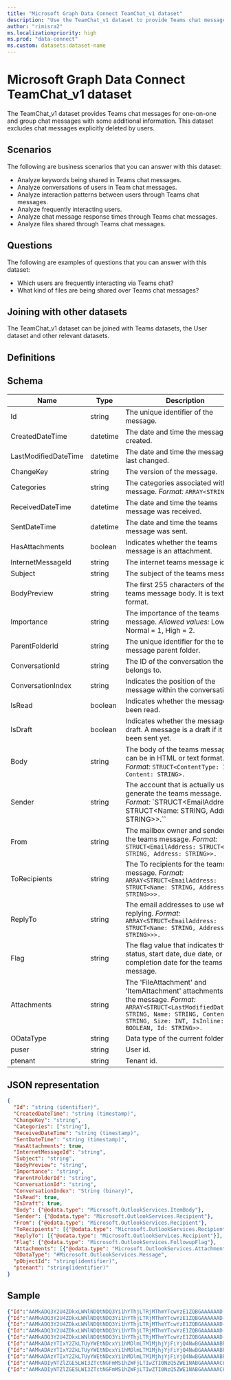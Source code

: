 ```yaml
---
title: "Microsoft Graph Data Connect TeamChat_v1 dataset"
description: "Use the TeamChat_v1 dataset to provide Teams chat messages for one-on-one and group chat messages."
author: "rimisra2"
ms.localizationpriority: high
ms.prod: "data-connect"
ms.custom: datasets:dataset-name
---
```


# Microsoft Graph Data Connect TeamChat_v1 dataset

The TeamChat_v1 dataset provides Teams chat messages for one-on-one and group chat messages with some additional information. This dataset excludes chat messages explicitly deleted by users.

## Scenarios

The following are business scenarios that you can answer with this dataset:

- Analyze keywords being shared in Teams chat messages.
- Analyze conversations of users in Team chat messages.
- Analyze interaction patterns between users through Teams chat messages.
- Analyze frequently interacting users.
- Analyze chat message response times through Teams chat messages.
- Analyze files shared through Teams chat messages.

## Questions

The following are examples of questions that you can answer with this dataset:

- Which users are frequently interacting via Teams chat?
- What kind of files are being shared over Teams chat messages?

## Joining with other datasets

The TeamChat_v1 dataset can be joined with Teams datasets, the User dataset and other relevant datasets.

## Definitions


## Schema


| Name  | Type  |  Description  |  FilterOptions  |  FilterType  |
| ----------- | ----------- | ----------- | ----------- | ----------- |
| Id |  string |  The unique identifier of the message. | No |  None | 
| CreatedDateTime |  datetime |  The date and time the message was created. |  Yes | Date | 
| LastModifiedDateTime |  datetime |  The date and time the message was last changed. |  Yes | Date | 
| ChangeKey |  string  | The version of the message. |  No |  None | 
| Categories |  string |  The categories associated with the message. *Format:* `ARRAY<STRING>.` |  No |  None | 
| ReceivedDateTime |  datetime |  The date and time the teams message was received. |  Yes |  Date |
| SentDateTime |  datetime |  The date and time the teams message was sent. |  Yes |  Date | 
| HasAttachments |  boolean |  Indicates whether the teams message is an attachment. |  No |  None | 
| InternetMessageId |  string |  The internet teams message id. |  No |  None | 
| Subject |  string |  The subject of the teams message. |  No |  None | 
| BodyPreview |  string |  The first 255 characters of the teams message body. It is text format. |  No |  None | 
| Importance |  string | The importance of the teams message. *Allowed values:* Low = 0, Normal = 1, High = 2. |  No |  None | 
| ParentFolderId |  string |  The unique identifier for the teams message parent folder. | No |  None | 
| ConversationId |  string |  The ID of the conversation the email belongs to. | No |  None | 
| ConversationIndex |  string | Indicates the position of the message within the conversation. |  No | None | 
| IsRead |  boolean |  Indicates whether the message has been read. |  No | None | 
| IsDraft | boolean |  Indicates whether the message is a draft. A message is a draft if it hasn’t been sent yet. | No | None |
| Body | string |  The body of the teams message. It can be in HTML or text format. *Format:* `STRUCT<ContentType: INT32, Content: STRING>.` | No |  None |
| Sender | string |  The account that is actually used to generate the teams message. *Format:* `STRUCT<EmailAddress: STRUCT<Name: STRING, Address: STRING>>.`` | No | None |
| From | string |  The mailbox owner and sender of the teams message. *Format:* `STRUCT<EmailAddress: STRUCT<Name: STRING, Address: STRING>>.` | No |  None |
| ToRecipients | string  | The To recipients for the teams message. *Format:* `ARRAY<STRUCT<EmailAddress: STRUCT<Name: STRING, Address: STRING>>>.` | No |  None |
| ReplyTo | string | The email addresses to use when replying. *Format:* `ARRAY<STRUCT<EmailAddress: STRUCT<Name: STRING, Address: STRING>>>.` | No |  None |
| Flag | string | The flag value that indicates the status, start date, due date, or completion date for the teams message. | No | None |
| Attachments | string | The 'FileAttachment' and 'ItemAttachment' attachments for the message. *Format:* `ARRAY<STRUCT<LastModifiedDateTime: STRING, Name: STRING, ContentType: STRING, Size: INT, IsInline: BOOLEAN, Id: STRING>>.`  | No | None |
| ODataType  | string | Data type of the current folder. | No | None |
| puser | string |  User id. | No |  None |
| ptenant | string |   Tenant id. | No  |  None |

## JSON representation

```json
{
  "Id": "string (identifier)",
  "CreatedDateTime": "string (timestamp)",
  "ChangeKey": "string",
  "Categories": ["string"],
  "ReceivedDateTime": "string (timestamp)",
  "SentDateTime": "string (timestamp)",
  "HasAttachments": true,
  "InternetMessageId": "string",
  "Subject": "string",
  "BodyPreview": "string",
  "Importance": "string",
  "ParentFolderId": "string",
  "ConversationId": "string",
  "ConversationIndex": "String (binary)",
  "IsRead": true,
  "IsDraft": true,
  "Body": {"@odata.type": "Microsoft.OutlookServices.ItemBody"},  
  "Sender": {"@odata.type": "Microsoft.OutlookServices.Recipient"},
  "From": {"@odata.type": "Microsoft.OutlookServices.Recipient"},
  "ToRecipients": [{"@odata.type": "Microsoft.OutlookServices.Recipient"}],
  "ReplyTo": [{"@odata.type": "Microsoft.OutlookServices.Recipient"}],
  "Flag": {"@odata.type": "Microsoft.OutlookServices.FollowupFlag"},
  "Attachments": [{"@odata.type": "Microsoft.OutlookServices.Attachment"}],
  "ODataType": "#Microsoft.OutlookServices.Message",
  "pObjectId": "string(identifier)",
  "ptenant": "string(identifier)"
}   
```

## Sample 


```json
{"Id":"AAMkADQ3Y2U4ZDkxLWNlNDQtNDQ3Yi1hYThjLTRjMThmYTcwYzE1ZQBGAAAAAAD-UfkfMt6YQJu0uJ3YDpmhBwBZ8R1Q_NixQ4JomsSKP1URAAAAAAFBAABZ8R1Q_NixQ4JomsSKP1URAAAAAYikAAA=","CreatedDateTime":"2021-05-05T18:38:45Z","LastModifiedDateTime":"2021-05-05T18:38:46Z","ChangeKey":"CQAAABYAAABZ8R1Q+NixQ4JomsSKP1URAAAAACcN","Categories": "[\"Orange Category\", \"Green Category\", \"Blue Category\"]","ReceivedDateTime":"2021-05-05T18:38:44Z","SentDateTime":"2021-05-05T18:38:44Z","HasAttachments":false,"InternetMessageId":"1620239924329","Subject":"RE: Meeting","BodyPreview":"Hi Megan. Were you able to finalize our team offsite agenda?","Importance":"Normal","ParentFolderId":"AAMkADQ3Y2U4ZDkxLWNlNDQtNDQ3Yi1hYThjLTRjMThmYTcwYzE1ZQAuAAAAAAD-UfkfMt6YQJu0uJ3YDpmhAQBZ8R1Q_NixQ4JomsSKP1URAAAAAAFBAAA=","ConversationId":"AAQkADQ3Y2U4ZDkxLWNlNDQtNDQ3Yi1hYThjLTRjMThmYTcwYzE1ZQAQAGJWUSDmsfcg_x9jLboVltc=","ConversationIndex":"AQHXQd3gYlZRIOax9yD7H2MtuhWW1w==","IsRead":true,"IsDraft":false,"Body":{"ContentType":"Microsoft.OutlookServices.BodyType'HTML'","Content":"<html><head>\r\n<meta http-equiv=\"Content-Type\" content=\"text/html; charset=utf-8\"><meta content=\"text/html; charset=us-ascii\"></head><body>Hi Megan. Were you able to finalize our team offsite agenda? </body></html>"},"Sender":{"EmailAddress":{"Name":"Patti Fernandez","Address":"PattiF@M365x413676.OnMicrosoft.com"}},"From":{"EmailAddress":{"Name":"Patti Fernandez","Address":"PattiF@M365x413676.OnMicrosoft.com"}},"ToRecipients":[{"EmailAddress":{"Name":"Megan Bowen","Address":"MeganB@M365x413676.OnMicrosoft.com"}}],"ReplyTo":"[{ \"EmailAddress\": { \"Name\": \"John Doe\", \"Address\": \"johnd@contoso.com\" } }]","Flag":{"FlagStatus":"Microsoft.OutlookServices.FollowupFlagStatus'NotFlagged'"},"Attachments":[],"ODataType":"#Microsoft.OutlookServices.Message","puser":"0a863fbf-47f5-4e3f-9b0b-0bfaec763723","ptenant":"82100b66-ace5-4bd1-a137-f11432b93451" }
{"Id":"AAMkADQ3Y2U4ZDkxLWNlNDQtNDQ3Yi1hYThjLTRjMThmYTcwYzE1ZQBGAAAAAAD-UfkfMt6YQJu0uJ3YDpmhBwBZ8R1Q_NixQ4JomsSKP1URAAAAAAFBAABZ8R1Q_NixQ4JomsSKP1URAAAAAYilAAA=","CreatedDateTime":"2021-05-05T18:38:45Z","LastModifiedDateTime":"2021-05-05T18:38:46Z","ChangeKey":"CQAAABYAAABZ8R1Q+NixQ4JomsSKP1URAAAAACcL","Categories":[],"ReceivedDateTime":"2021-05-05T18:38:44Z","SentDateTime":"2021-05-05T18:38:44Z","HasAttachments":false,"InternetMessageId":"1620239924666","Subject":"","BodyPreview":"Hi Patti. It's about done.","Importance":"Normal","ParentFolderId":"AAMkADQ3Y2U4ZDkxLWNlNDQtNDQ3Yi1hYThjLTRjMThmYTcwYzE1ZQAuAAAAAAD-UfkfMt6YQJu0uJ3YDpmhAQBZ8R1Q_NixQ4JomsSKP1URAAAAAAFBAAA=","ConversationId":"AAQkADQ3Y2U4ZDkxLWNlNDQtNDQ3Yi1hYThjLTRjMThmYTcwYzE1ZQAQAMRD8QI2TRoGMaHlTEfVu6A=","ConversationIndex":"AQHXQd3gxEPxAjZNGgYxoeVMR9W7oA==","IsRead":true,"IsDraft":false,"Body":{"ContentType":"Microsoft.OutlookServices.BodyType'HTML'","Content":"<html><head>\r\n<meta http-equiv=\"Content-Type\" content=\"text/html; charset=utf-8\"><meta content=\"text/html; charset=us-ascii\"></head><body>Hi Patti. It's about done. </body></html>"},"Sender":{"EmailAddress":{"Name":"Megan Bowen","Address":"MeganB@M365x413676.OnMicrosoft.com"}},"From":{"EmailAddress":{"Name":"Megan Bowen","Address":"MeganB@M365x413676.OnMicrosoft.com"}},"ToRecipients":[{"EmailAddress":{"Name":"Patti Fernandez","Address":"PattiF@M365x413676.OnMicrosoft.com"}}],"ReplyTo":[],"Flag":{"FlagStatus":"Microsoft.OutlookServices.FollowupFlagStatus'NotFlagged'"},"Attachments":[],"ODataType":"#Microsoft.OutlookServices.Message","puser":"0a863fbf-47f5-4e3f-9b0b-0bfaec763723","ptenant":"82100b66-ace5-4bd1-a137-f11432b93451"}
{"Id":"AAMkADQ3Y2U4ZDkxLWNlNDQtNDQ3Yi1hYThjLTRjMThmYTcwYzE1ZQBGAAAAAAD-UfkfMt6YQJu0uJ3YDpmhBwBZ8R1Q_NixQ4JomsSKP1URAAAAAAFBAABZ8R1Q_NixQ4JomsSKP1URAAAAAYimAAA=","CreatedDateTime":"2021-05-05T18:38:51Z","LastModifiedDateTime":"2021-05-05T18:38:52Z","ChangeKey":"CQAAABYAAABZ8R1Q+NixQ4JomsSKP1URAAAAACch","Categories":[],"ReceivedDateTime":"2021-05-05T18:38:50Z","SentDateTime":"2021-05-05T18:38:50Z","HasAttachments":false,"InternetMessageId":"1620239930591","Subject":"","BodyPreview":"Good work Megan! Excited for online yoga! I'd say this is good. Let's go ahead and announce to the rest of the team.","Importance":"Normal","ParentFolderId":"AAMkADQ3Y2U4ZDkxLWNlNDQtNDQ3Yi1hYThjLTRjMThmYTcwYzE1ZQAuAAAAAAD-UfkfMt6YQJu0uJ3YDpmhAQBZ8R1Q_NixQ4JomsSKP1URAAAAAAFBAAA=","ConversationId":"AAQkADQ3Y2U4ZDkxLWNlNDQtNDQ3Yi1hYThjLTRjMThmYTcwYzE1ZQAQAGFJCxEOpE8V5sJsZ4NuI6k=","ConversationIndex":"AQHXQd3kYUkLEQ6kTxXmwmxng24jqQ==","IsRead":true,"IsDraft":false,"Body":{"ContentType":"Microsoft.OutlookServices.BodyType'HTML'","Content":"<html><head>\r\n<meta http-equiv=\"Content-Type\" content=\"text/html; charset=utf-8\"><meta content=\"text/html; charset=us-ascii\"></head><body>Good work Megan! Excited for online yoga! I'd say this is good. Let's go ahead and announce to the rest of the team. </body></html>"},"Sender":{"EmailAddress":{"Name":"Patti Fernandez","Address":"PattiF@M365x413676.OnMicrosoft.com"}},"From":{"EmailAddress":{"Name":"Patti Fernandez","Address":"PattiF@M365x413676.OnMicrosoft.com"}},"ToRecipients":[{"EmailAddress":{"Name":"Megan Bowen","Address":"MeganB@M365x413676.OnMicrosoft.com"}}],"ReplyTo":[],"Flag":{"FlagStatus":"Microsoft.OutlookServices.FollowupFlagStatus'NotFlagged'"},"Attachments":[],"ODataType":"#Microsoft.OutlookServices.Message","puser":"0a863fbf-47f5-4e3f-9b0b-0bfaec763723","ptenant":"82100b66-ace5-4bd1-a137-f11432b93451"}
{"Id":"AAMkADQ3Y2U4ZDkxLWNlNDQtNDQ3Yi1hYThjLTRjMThmYTcwYzE1ZQBGAAAAAAD-UfkfMt6YQJu0uJ3YDpmhBwBZ8R1Q_NixQ4JomsSKP1URAAAAAAFBAABZ8R1Q_NixQ4JomsSKP1URAAAAAYinAAA=","CreatedDateTime":"2021-05-05T18:38:51Z","LastModifiedDateTime":"2021-05-05T18:38:52Z","ChangeKey":"CQAAABYAAABZ8R1Q+NixQ4JomsSKP1URAAAAACcj","Categories":[],"ReceivedDateTime":"2021-05-05T18:38:49Z","SentDateTime":"2021-05-05T18:38:49Z","HasAttachments":true,"InternetMessageId":"1620239929782","Subject":"","BodyPreview":"Here's the agenda. *attachment*","Importance":"Normal","ParentFolderId":"AAMkADQ3Y2U4ZDkxLWNlNDQtNDQ3Yi1hYThjLTRjMThmYTcwYzE1ZQAuAAAAAAD-UfkfMt6YQJu0uJ3YDpmhAQBZ8R1Q_NixQ4JomsSKP1URAAAAAAFBAAA=","ConversationId":"AAQkADQ3Y2U4ZDkxLWNlNDQtNDQ3Yi1hYThjLTRjMThmYTcwYzE1ZQAQAG8n_kzcdY2zkDARfGDW0Jk=","ConversationIndex":"AQHXQd3jbyf6TNx1jbOQMBF8YNbQmQ==","IsRead":true,"IsDraft":false,"Body":{"ContentType":"Microsoft.OutlookServices.BodyType'HTML'","Content":"<html><head>\r\n<meta http-equiv=\"Content-Type\" content=\"text/html; charset=utf-8\"><meta content=\"text/html; charset=us-ascii\"></head><body><div id=\"OwaReferenceAttachments\" style=\"display:none; visibility:hidden\"><div style=\"display:none; visibility:hidden\"><a href=\"https://m365x413676-my.sharepoint.com/personal/meganb_m365x413676_onmicrosoft_com/Documents/Microsoft%20Teams%20Chat%20Files/Offsite%20Agenda.png\" target=\"_blank\" style=\"text-decoration:none; margin:0px; font-size:14px; font-family:'Segoe UI','Segoe WP','Segoe UI WPC',Tahoma,Arial,sans-serif; color:rgb(0,114,198)\">Offsite Agenda.png<img width=\"0\" height=\"0\" src=\"dummy.jpg\" originalsrc=\"cid:cc782c08-b87b-4e67-b563-d10344ea7feb\" title=\"Offsite Agenda.png\" style=\"visibility:hidden; border:0px; display:none\"></a></div></div><div id=\"OwaReferenceAttachmentsEnd\" style=\"display:none; visibility:hidden\"></div>Here's the agenda. *attachment* </body></html>"},"Sender":{"EmailAddress":{"Name":"Megan Bowen","Address":"MeganB@M365x413676.OnMicrosoft.com"}},"From":{"EmailAddress":{"Name":"Megan Bowen","Address":"MeganB@M365x413676.OnMicrosoft.com"}},"ToRecipients":[{"EmailAddress":{"Name":"Patti Fernandez","Address":"PattiF@M365x413676.OnMicrosoft.com"}}],"ReplyTo":[],"Flag":{"FlagStatus":"Microsoft.OutlookServices.FollowupFlagStatus'NotFlagged'"},"Attachments":[{"Id":"AAMkADQ3Y2U4ZDkxLWNlNDQtNDQ3Yi1hYThjLTRjMThmYTcwYzE1ZQBGAAAAAAD-UfkfMt6YQJu0uJ3YDpmhBwBZ8R1Q_NixQ4JomsSKP1URAAAAAAFBAABZ8R1Q_NixQ4JomsSKP1URAAAAAYinAAABEgAQAMr27Up2rM5Nhc7fEa5aark=","LastModifiedDateTime":"2021-05-05T18:38:51Z","Name":"Offsite Agenda.png","ContentType":"image/png","Size":600,"IsInline":true,"ODataType":"#Microsoft.OutlookServices.ReferenceAttachment"}],"ODataType":"#Microsoft.OutlookServices.Message","puser":"0a863fbf-47f5-4e3f-9b0b-0bfaec763723","ptenant":"82100b66-ace5-4bd1-a137-f11432b93451"}
{"Id":"AAMkADQ3Y2U4ZDkxLWNlNDQtNDQ3Yi1hYThjLTRjMThmYTcwYzE1ZQBGAAAAAAD-UfkfMt6YQJu0uJ3YDpmhBwBZ8R1Q_NixQ4JomsSKP1URAAAAAAFBAABZ8R1Q_NixQ4JomsSKP1URAAAAAYioAAA=","CreatedDateTime":"2021-05-05T18:38:51Z","LastModifiedDateTime":"2021-05-05T18:38:53Z","ChangeKey":"CQAAABYAAABZ8R1Q+NixQ4JomsSKP1URAAAAACcm","Categories":[],"ReceivedDateTime":"2021-05-05T18:38:50Z","SentDateTime":"2021-05-05T18:38:50Z","HasAttachments":false,"InternetMessageId":"1620239930147","Subject":"","BodyPreview":"Namaste\r\n9:30A Yoga & guided meditation\r\n10:00A Kickoff & announcements\r\n10:30A Team exercise\r\n10:40A Setting an intention\r\n10:50A Break\r\n\r\n2021 roadmap\r\n11:05A Goalsetting & brainstorming\r\n11:35A Defining & prioritizing\r\n12:05A Group breakouts\r\n12:30A Lu","Importance":"Normal","ParentFolderId":"AAMkADQ3Y2U4ZDkxLWNlNDQtNDQ3Yi1hYThjLTRjMThmYTcwYzE1ZQAuAAAAAAD-UfkfMt6YQJu0uJ3YDpmhAQBZ8R1Q_NixQ4JomsSKP1URAAAAAAFBAAA=","ConversationId":"AAQkADQ3Y2U4ZDkxLWNlNDQtNDQ3Yi1hYThjLTRjMThmYTcwYzE1ZQAQABNbRfbuhGLtiQGxQ7-DunY=","ConversationIndex":"AQHXQd3kE1tF9u6EYu2JAbFDv8O6dg==","IsRead":true,"IsDraft":false,"Body":{"ContentType":"Microsoft.OutlookServices.BodyType'HTML'","Content":"<html><head>\r\n<meta http-equiv=\"Content-Type\" content=\"text/html; charset=utf-8\"><meta content=\"text/html; charset=us-ascii\"></head><body><strong>Namaste</strong><br>9:30A Yoga &amp; guided meditation<br>10:00A Kickoff &amp; announcements<br>10:30A Team exercise<br>10:40A Setting an intention<br>10:50A Break<br><br><strong>2021 roadmap</strong><br>11:05A Goalsetting &amp; brainstorming<br>11:35A Defining &amp; prioritizing<br>12:05A Group breakouts<br>12:30A Lunch &amp; virtual dance party<br><br><strong>Paving the way</strong><br>1:30P Goal mapping<br>2:00P Iteration<br>2:35P Share back &amp; discussion<br>3:35P Maps closure<br><br><strong>Closing</strong><br>4:10P Speeches &amp; recognition<br>5:00P Happy hour<br><br><strong>The Future</strong><br>4:10pm What does this all mean? 35 minutes<br>5:00pm Happy Hour (60 minutes)<br></body></html>"},"Sender":{"EmailAddress":{"Name":"Megan Bowen","Address":"MeganB@M365x413676.OnMicrosoft.com"}},"From":{"EmailAddress":{"Name":"Megan Bowen","Address":"MeganB@M365x413676.OnMicrosoft.com"}},"ToRecipients":[{"EmailAddress":{"Name":"Patti Fernandez","Address":"PattiF@M365x413676.OnMicrosoft.com"}}],"ReplyTo":[],"Flag":{"FlagStatus":"Microsoft.OutlookServices.FollowupFlagStatus'NotFlagged'"},"Attachments":[],"ODataType":"#Microsoft.OutlookServices.Message","puser":"0a863fbf-47f5-4e3f-9b0b-0bfaec763723","ptenant":"82100b66-ace5-4bd1-a137-f11432b93451"}
{"Id":"AAMkADAzYTIxY2ZkLTUyYWEtNDcxYi1hMDlmLTM1MjhjYjFiYjQ4NwBGAAAAAABRedvAfKlvSp0pklQljCtYBwAG6ILvJoObRa973YtplcVEAAAAAAFOAAAG6ILvJoObRa973YtplcVEAAAAAP3MAAA=","CreatedDateTime":"2021-05-05T18:30:18Z","LastModifiedDateTime":"2021-05-05T18:30:37Z","ChangeKey":"CQAAABYAAAAG6ILvJoObRa973YtplcVEAAAAACWy","Categories":[],"ReceivedDateTime":"2021-05-05T18:30:07Z","SentDateTime":"2021-05-05T18:30:07Z","HasAttachments":true,"InternetMessageId":"1620239407317","Subject":"","BodyPreview":"Please give final review by EOD so we can push to publishing","Importance":"Normal","ParentFolderId":"AAMkADAzYTIxY2ZkLTUyYWEtNDcxYi1hMDlmLTM1MjhjYjFiYjQ4NwAuAAAAAABRedvAfKlvSp0pklQljCtYAQAG6ILvJoObRa973YtplcVEAAAAAAFOAAA=","ConversationId":"AAQkADAzYTIxY2ZkLTUyYWEtNDcxYi1hMDlmLTM1MjhjYjFiYjQ4NwAQAAEg_WJ8lKF-wKvYyO6GToU=","ConversationIndex":"AQHXQdysASD5YnyUoX/Aq9jI7oZOhQ==","IsRead":true,"IsDraft":false,"Body":{"ContentType":"Microsoft.OutlookServices.BodyType'HTML'","Content":"<html><head>\r\n<meta http-equiv=\"Content-Type\" content=\"text/html; charset=utf-8\"><meta content=\"text/html; charset=us-ascii\"></head><body><div id=\"OwaReferenceAttachments\" style=\"display:none; visibility:hidden\"><div style=\"display:none; visibility:hidden\"><a href=\"https://m365x413676-my.sharepoint.com/personal/alexw_m365x413676_onmicrosoft_com/Documents/Microsoft%20Teams%20Chat%20Files/Contoso%20NextGen%20Camera%20Product%20Planning.docx\" target=\"_blank\" style=\"text-decoration:none; margin:0px; font-size:14px; font-family:'Segoe UI','Segoe WP','Segoe UI WPC',Tahoma,Arial,sans-serif; color:rgb(0,114,198)\">Contoso NextGen Camera Product Planning.docx<img width=\"0\" height=\"0\" src=\"dummy.jpg\" originalsrc=\"cid:47cad2f9-66c9-4b5a-9150-e9158d718c72\" title=\"Contoso NextGen Camera Product Planning.docx\" style=\"visibility:hidden; border:0px; display:none\"></a></div></div><div id=\"OwaReferenceAttachmentsEnd\" style=\"display:none; visibility:hidden\"></div>Please give final review by EOD so we can push to publishing </body></html>"},"Sender":{"EmailAddress":{"Name":"Alex Wilber","Address":"AlexW@M365x413676.OnMicrosoft.com"}},"From":{"EmailAddress":{"Name":"Alex Wilber","Address":"AlexW@M365x413676.OnMicrosoft.com"}},"ToRecipients":[{"EmailAddress":{"Name":"Megan Bowen","Address":"MeganB@M365x413676.OnMicrosoft.com"}}],"ReplyTo":[],"Flag":{"FlagStatus":"Microsoft.OutlookServices.FollowupFlagStatus'NotFlagged'"},"Attachments":[{"Id":"AAMkADAzYTIxY2ZkLTUyYWEtNDcxYi1hMDlmLTM1MjhjYjFiYjQ4NwBGAAAAAABRedvAfKlvSp0pklQljCtYBwAG6ILvJoObRa973YtplcVEAAAAAAFOAAAG6ILvJoObRa973YtplcVEAAAAAP3MAAABEgAQAFdFRCIQHvRGrQ1sL9Id5io=","LastModifiedDateTime":"2021-05-05T18:30:18Z","Name":"Contoso NextGen Camera Product Planning.docx","ContentType":"application/vnd.openxmlformats-officedocument.wordprocessingml.document","Size":890,"IsInline":true,"ODataType":"#Microsoft.OutlookServices.ReferenceAttachment"}],"ODataType":"#Microsoft.OutlookServices.Message","puser":"0d83c6c7-2d2f-4c02-9cf9-c405ade49a1a","ptenant":"82100b66-ace5-4bd1-a137-f11432b93451"}
{"Id":"AAMkADAzYTIxY2ZkLTUyYWEtNDcxYi1hMDlmLTM1MjhjYjFiYjQ4NwBGAAAAAABRedvAfKlvSp0pklQljCtYBwAG6ILvJoObRa973YtplcVEAAAAAAFOAAAG6ILvJoObRa973YtplcVEAAAAAP3NAAA=","CreatedDateTime":"2021-05-05T18:37:47Z","LastModifiedDateTime":"2021-05-05T18:37:48Z","ChangeKey":"CQAAABYAAAAG6ILvJoObRa973YtplcVEAAAAACqx","Categories":[],"ReceivedDateTime":"2021-05-05T18:37:45Z","SentDateTime":"2021-05-05T18:37:45Z","HasAttachments":false,"InternetMessageId":"1620239865698","Subject":"","BodyPreview":"Hey there. We just received a UI Power App design request from a client. Would anyone here have any bandwidth to take this on? This is based off an existing app, and we would only need to make updates to the UI.","Importance":"Normal","ParentFolderId":"AAMkADAzYTIxY2ZkLTUyYWEtNDcxYi1hMDlmLTM1MjhjYjFiYjQ4NwAuAAAAAABRedvAfKlvSp0pklQljCtYAQAG6ILvJoObRa973YtplcVEAAAAAAFOAAA=","ConversationId":"AAQkADAzYTIxY2ZkLTUyYWEtNDcxYi1hMDlmLTM1MjhjYjFiYjQ4NwAQACNMLpdNu3W7AZ7xFmsKXcw=","ConversationIndex":"AQHXQd29I0wul027dbsBnvEWawpdzA==","IsRead":true,"IsDraft":false,"Body":{"ContentType":"Microsoft.OutlookServices.BodyType'HTML'","Content":"<html><head>\r\n<meta http-equiv=\"Content-Type\" content=\"text/html; charset=utf-8\"><meta content=\"text/html; charset=us-ascii\"></head><body>Hey there. We just received a UI Power App design request from a client. Would anyone here have any bandwidth to take this on? This is based off an existing app, and we would only need to make updates to the UI. </body></html>"},"Sender":{"EmailAddress":{"Name":"Christie Cline","Address":"ChristieC@M365x413676.OnMicrosoft.com"}},"From":{"EmailAddress":{"Name":"Christie Cline","Address":"ChristieC@M365x413676.OnMicrosoft.com"}},"ToRecipients":[{"EmailAddress":{"Name":"Alex Wilber","Address":"AlexW@M365x413676.OnMicrosoft.com"}},{"EmailAddress":{"Name":"Irvin Sayers","Address":"IrvinS@M365x413676.OnMicrosoft.com"}},{"EmailAddress":{"Name":"Johanna Lorenz","Address":"JohannaL@M365x413676.OnMicrosoft.com"}},{"EmailAddress":{"Name":"Lynne Robbins","Address":"LynneR@M365x413676.OnMicrosoft.com"}},{"EmailAddress":{"Name":"Megan Bowen","Address":"MeganB@M365x413676.OnMicrosoft.com"}}],"ReplyTo":[],"Flag":{"FlagStatus":"Microsoft.OutlookServices.FollowupFlagStatus'NotFlagged'"},"Attachments":[],"ODataType":"#Microsoft.OutlookServices.Message","puser":"0d83c6c7-2d2f-4c02-9cf9-c405ade49a1a","ptenant":"82100b66-ace5-4bd1-a137-f11432b93451"}
{"Id":"AAMkADAzYTIxY2ZkLTUyYWEtNDcxYi1hMDlmLTM1MjhjYjFiYjQ4NwBGAAAAAABRedvAfKlvSp0pklQljCtYBwAG6ILvJoObRa973YtplcVEAAAAAAFOAAAG6ILvJoObRa973YtplcVEAAAAAP3OAAA=","CreatedDateTime":"2021-05-05T18:37:47Z","LastModifiedDateTime":"2021-05-05T18:37:48Z","ChangeKey":"CQAAABYAAAAG6ILvJoObRa973YtplcVEAAAAACq0","Categories":[],"ReceivedDateTime":"2021-05-05T18:37:46Z","SentDateTime":"2021-05-05T18:37:46Z","HasAttachments":false,"InternetMessageId":"1620239866179","Subject":"","BodyPreview":"Christie, I have bandwidth this week. Shall we hop on a quick call to discuss?","Importance":"Normal","ParentFolderId":"AAMkADAzYTIxY2ZkLTUyYWEtNDcxYi1hMDlmLTM1MjhjYjFiYjQ4NwAuAAAAAABRedvAfKlvSp0pklQljCtYAQAG6ILvJoObRa973YtplcVEAAAAAAFOAAA=","ConversationId":"AAQkADAzYTIxY2ZkLTUyYWEtNDcxYi1hMDlmLTM1MjhjYjFiYjQ4NwAQABA8ly5T_yUK92It3S0E9ek=","ConversationIndex":"AQHXQd29EDyXLlP7JQr3Yi3dLQT16Q==","IsRead":true,"IsDraft":false,"Body":{"ContentType":"Microsoft.OutlookServices.BodyType'HTML'","Content":"<html><head>\r\n<meta http-equiv=\"Content-Type\" content=\"text/html; charset=utf-8\"><meta content=\"text/html; charset=us-ascii\"></head><body>Christie, I have bandwidth this week. Shall we hop on a quick call to discuss? </body></html>"},"Sender":{"EmailAddress":{"Name":"Johanna Lorenz","Address":"JohannaL@M365x413676.OnMicrosoft.com"}},"From":{"EmailAddress":{"Name":"Johanna Lorenz","Address":"JohannaL@M365x413676.OnMicrosoft.com"}},"ToRecipients":[{"EmailAddress":{"Name":"Alex Wilber","Address":"AlexW@M365x413676.OnMicrosoft.com"}},{"EmailAddress":{"Name":"Christie Cline","Address":"ChristieC@M365x413676.OnMicrosoft.com"}},{"EmailAddress":{"Name":"Irvin Sayers","Address":"IrvinS@M365x413676.OnMicrosoft.com"}},{"EmailAddress":{"Name":"Lynne Robbins","Address":"LynneR@M365x413676.OnMicrosoft.com"}},{"EmailAddress":{"Name":"Megan Bowen","Address":"MeganB@M365x413676.OnMicrosoft.com"}}],"ReplyTo":[],"Flag":{"FlagStatus":"Microsoft.OutlookServices.FollowupFlagStatus'NotFlagged'"},"Attachments":[],"ODataType":"#Microsoft.OutlookServices.Message","puser":"0d83c6c7-2d2f-4c02-9cf9-c405ade49a1a","ptenant":"82100b66-ace5-4bd1-a137-f11432b93451"}
{"Id":"AAMkADIyNTZlZGE5LWI3ZTctNGFmMS1hZWFjLTIwZTI0NzQ5ZWE1NABGAAAAAACH5vR8kY2rQZaGr5miyA6LBwAfFov8oJymR5Q0LAVtbwCpAAAAAAE4AAAfFov8oJymR5Q0LAVtbwCpAAAAAZLhAAA=","CreatedDateTime":"2021-05-05T18:37:36Z","LastModifiedDateTime":"2021-05-05T18:37:37Z","ChangeKey":"CQAAABYAAAAfFov8oJymR5Q0LAVtbwCpAAAAACE+","Categories":[],"ReceivedDateTime":"2021-05-05T18:37:34Z","SentDateTime":"2021-05-05T18:37:34Z","HasAttachments":false,"InternetMessageId":"1620239854868","Subject":"","BodyPreview":"Hi Team. UI/UX copy guidelines for web need to be updated by end of month. Can we hop on a quick call in the next 10 minutes to discuss? @Lynne and @Megan I am calling on you both to update our deliverable format for this. The current one is a bit outdate","Importance":"Normal","ParentFolderId":"AQMkADIyADU2ZWRhOS1iN2U3LTRhZjEtYWVhYy0yMGUyNDc0OWVhNTQALgAAA4fm9HyRjatBloavmaLIDosBAB8Wi-ygnKZHlDQsBW1vAKkAAAIBOAAAAA==","ConversationId":"AAQkADIyNTZlZGE5LWI3ZTctNGFmMS1hZWFjLTIwZTI0NzQ5ZWE1NAAQABOKEp-6JJVKPOt1oqbmXnM=","ConversationIndex":"AQHXQd23E4oSn/oklUo863WipuZecw==","IsRead":true,"IsDraft":false,"Body":{"ContentType":"Microsoft.OutlookServices.BodyType'HTML'","Content":"<html><head>\r\n<meta http-equiv=\"Content-Type\" content=\"text/html; charset=utf-8\"><meta content=\"text/html; charset=us-ascii\"></head><body>Hi Team. UI/UX copy guidelines for web need to be updated by end of month. Can we hop on a quick call in the next 10 minutes to discuss? @Lynne and @Megan I am calling on you both to update our deliverable format for this. The current one is a bit outdated. Let us know if you can meet. </body></html>"},"Sender":{"EmailAddress":{"Name":"Diego Siciliani","Address":"DiegoS@M365x413676.OnMicrosoft.com"}},"From":{"EmailAddress":{"Name":"Diego Siciliani","Address":"DiegoS@M365x413676.OnMicrosoft.com"}},"ToRecipients":[{"EmailAddress":{"Name":"Isaiah Langer","Address":"IsaiahL@M365x413676.OnMicrosoft.com"}},{"EmailAddress":{"Name":"Joni Sherman","Address":"JoniS@M365x413676.OnMicrosoft.com"}},{"EmailAddress":{"Name":"Lynne Robbins","Address":"LynneR@M365x413676.OnMicrosoft.com"}},{"EmailAddress":{"Name":"Megan Bowen","Address":"MeganB@M365x413676.OnMicrosoft.com"}},{"EmailAddress":{"Name":"Miriam Graham","Address":"MiriamG@M365x413676.OnMicrosoft.com"}}],"ReplyTo":[],"Flag":{"FlagStatus":"Microsoft.OutlookServices.FollowupFlagStatus'NotFlagged'"},"Attachments":[],"ODataType":"#Microsoft.OutlookServices.Message","puser":"202cab7d-8fda-40c9-9585-be367e34848f","ptenant":"82100b66-ace5-4bd1-a137-f11432b93451" }
{"Id":"AAMkADIyNTZlZGE5LWI3ZTctNGFmMS1hZWFjLTIwZTI0NzQ5ZWE1NABGAAAAAACH5vR8kY2rQZaGr5miyA6LBwAfFov8oJymR5Q0LAVtbwCpAAAAAAE4AAAfFov8oJymR5Q0LAVtbwCpAAAAAZLiAAA=","CreatedDateTime":"2021-05-05T18:37:38Z","LastModifiedDateTime":"2021-05-05T18:37:39Z","ChangeKey":"CQAAABYAAAAfFov8oJymR5Q0LAVtbwCpAAAAACFG","Categories":[],"ReceivedDateTime":"2021-05-05T18:37:37Z","SentDateTime":"2021-05-05T18:37:37Z","HasAttachments":false,"InternetMessageId":"1620239857368","Subject":"","BodyPreview":"That works for me as well. Chat soon.","Importance":"Normal","ParentFolderId":"AQMkADIyADU2ZWRhOS1iN2U3LTRhZjEtYWVhYy0yMGUyNDc0OWVhNTQALgAAA4fm9HyRjatBloavmaLIDosBAB8Wi-ygnKZHlDQsBW1vAKkAAAIBOAAAAA==","ConversationId":"AAQkADIyNTZlZGE5LWI3ZTctNGFmMS1hZWFjLTIwZTI0NzQ5ZWE1NAAQAHNO1uvexptkFtCPIAPrFLU=","ConversationIndex":"AQHXQd24c07W697Gm2QW0I8gA+sUtQ==","IsRead":true,"IsDraft":false,"Body":{"ContentType":"Microsoft.OutlookServices.BodyType'HTML'","Content":"<html><head>\r\n<meta http-equiv=\"Content-Type\" content=\"text/html; charset=utf-8\"><meta content=\"text/html; charset=us-ascii\"></head><body>That works for me as well. Chat soon. </body></html>"},"Sender":{"EmailAddress":{"Name":"Lynne Robbins","Address":"LynneR@M365x413676.OnMicrosoft.com"}},"From":{"EmailAddress":{"Name":"Lynne Robbins","Address":"LynneR@M365x413676.OnMicrosoft.com"}},"ToRecipients":[{"EmailAddress":{"Name":"Diego Siciliani","Address":"DiegoS@M365x413676.OnMicrosoft.com"}},{"EmailAddress":{"Name":"Isaiah Langer","Address":"IsaiahL@M365x413676.OnMicrosoft.com"}},{"EmailAddress":{"Name":"Joni Sherman","Address":"JoniS@M365x413676.OnMicrosoft.com"}},{"EmailAddress":{"Name":"Megan Bowen","Address":"MeganB@M365x413676.OnMicrosoft.com"}},{"EmailAddress":{"Name":"Miriam Graham","Address":"MiriamG@M365x413676.OnMicrosoft.com"}}],"ReplyTo":[],"Flag":{"FlagStatus":"Microsoft.OutlookServices.FollowupFlagStatus'NotFlagged'"},"Attachments":[],"ODataType":"#Microsoft.OutlookServices.Message","puser":"202cab7d-8fda-40c9-9585-be367e34848f","ptenant":"82100b66-ace5-4bd1-a137-f11432b93451"}
```
